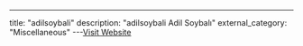 ---
title: "adilsoybali"
description: "adilsoybali
Adil Soybalı"
external_category: "Miscellaneous"
---[Visit Website](https://github.com/adilsoybali)

